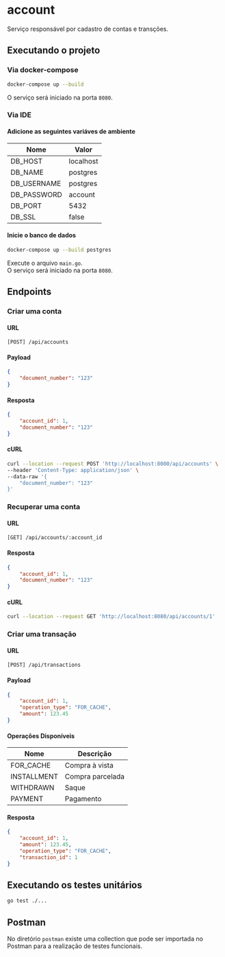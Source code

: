 # account

Serviço responsável por cadastro de contas e transções.

## Executando o projeto

### Via docker-compose

```sh
docker-compose up --build
```

O serviço será iniciado na porta `8080`.

### Via IDE

#### Adicione as seguintes variáves de ambiente

|Nome         |Valor      |
--------------|-------------
|DB_HOST      |localhost   |
|DB_NAME      |postgres    |
|DB_USERNAME  |postgres    |
|DB_PASSWORD  |account     |
|DB_PORT      |5432        |
|DB_SSL       |false       |

#### Inicie o banco de dados

```sh
docker-compose up --build postgres
```

Execute o arquivo `main.go`.  
O serviço será iniciado na porta `8080`.

## Endpoints

### Criar uma conta

#### URL

```
[POST] /api/accounts
```

#### Payload

```json
{
    "document_number": "123"
}
```

#### Resposta

```json
{
    "account_id": 1,
    "document_number": "123"
}
```

#### cURL
```sh
curl --location --request POST 'http://localhost:8080/api/accounts' \
--header 'Content-Type: application/json' \
--data-raw '{
    "document_number": "123"
}'
```

### Recuperar uma conta

#### URL

```
[GET] /api/accounts/:account_id
```

#### Resposta

```json
{
    "account_id": 1,
    "document_number": "123"
}
```

#### cURL

```sh
curl --location --request GET 'http://localhost:8080/api/accounts/1'
```

### Criar uma transação

#### URL
```
[POST] /api/transactions
```

#### Payload

```json
{
    "account_id": 1,
    "operation_type": "FOR_CACHE",
    "amount": 123.45
}
```

#### Operações Disponíveis

|Nome       |Descrição        |
|-----------|-----------------|
|FOR_CACHE  |Compra à vista   |
|INSTALLMENT|Compra parcelada |
|WITHDRAWN  |Saque            |
|PAYMENT    |Pagamento        |

#### Resposta

```json
{
    "account_id": 1,
    "amount": 123.45,
    "operation_type": "FOR_CACHE",
    "transaction_id": 1
}
```

## Executando os testes unitários

```sh
go test ./...
```

## Postman

No diretório `postman` existe uma collection que pode ser importada no Postman para a realização de testes funcionais.
